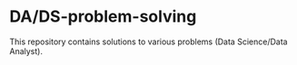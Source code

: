 # DA/DS-problem-solving
This repository contains solutions to various problems (Data Science/Data Analyst).
